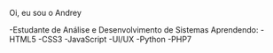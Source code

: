 Oi, eu sou o Andrey

-Estudante de Análise e Desenvolvimento de Sistemas
Aprendendo:
-HTML5
-CSS3
-JavaScript
-UI/UX
-Python
-PHP7

<!--<div align="center">
  <a href="https://github.com/Andrey-Lucas">
  <img height="180em" src="https://github-readme-stats.vercel.app/api?username=Andrey-Lucas&show_icons=true&theme=dark&include_all_commits=true&count_private=true"/>
  <img height="180em" src="https://github-readme-stats.vercel.app/api/top-langs/?username=Andrey-Lucas&layout=compact&langs_count=7&theme=dark"/>
</div>
  
  <div align="center" style="display: inline_block"><br>
  <img align="center" alt="-Js" height="30" width="40" src="https://raw.githubusercontent.com/devicons/devicon/master/icons/javascript/javascript-plain.svg">
  <img align="center" alt="-HTML" height="30" width="40" src="https://raw.githubusercontent.com/devicons/devicon/master/icons/html5/html5-original.svg">
  <img align="center" alt="-CSS" height="30" width="40" src="https://raw.githubusercontent.com/devicons/devicon/master/icons/css3/css3-original.svg">
  <img align="center" alt="-Node" height="30" width="40" src="https://cdn.jsdelivr.net/gh/devicons/devicon/icons/nodejs/nodejs-original-wordmark.svg" />
  <img align="center" alt="-React" height="30" width="40" src="https://cdn.jsdelivr.net/gh/devicons/devicon/icons/react/react-original.svg" />
    
  <img align="right" alt="-pic" height="150" style="border-radius:50px;" src="https://xesque.rocketseat.dev/users/avatar/profile-50cf690b-32fb-4d20-93d7-1501375419c6-1641439174921.jpg">
</div>
